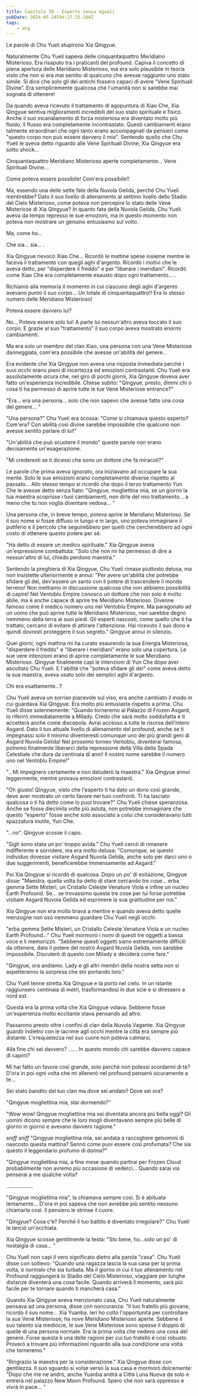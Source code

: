 ```yaml
---
title: Capitolo 38 - Esperto senza eguali
pubDate: 2024-05-24T04:27:25.184Z
tags:
    - atg
---
```



Le parole di Chu Yueli stupirono Xia Qingyue.


Naturalmente Chu Yueli sapeva delle cinquantaquattro Meridiano Misterioso. Era risaputo tra i praticanti del profound. Capiva il concetto di piena apertura delle Meridiano Misterioso, ma era solo plausibile in teoria visto che non si era mai sentito di qualcuno che avesse raggiunto uno stato simile. Si dice che solo gli dei antichi fossero capaci di avere “Vene Spirituali Divine”. Era semplicemente qualcosa che l'umanità non si sarebbe mai sognata di ottenere!


Da quando aveva ricevuto il trattamento di agopuntura di Xiao Che, Xia Qingyue sentiva miglioramenti incredibili del suo stato spirituale e fisico. Anche il suo incanalamento di forza misteriosa era diventato molto più fluido, il flusso era completamente incontrastato. Questi cambiamenti erano talmente straordinari che ogni tanto erano accompagnati da pensieri come "questo corpo non può essere davvero il mio". Sentendo quello che Chu Yueli le aveva detto riguardo alle Vene Spirituali Divine, Xia Qingyue era sotto shock...


Cinquantaquattro Meridiano Misterioso aperte completamente... Vene Spirituali Divine….


Come poteva essere possibile! Com'era possibile!!


Ma, essendo una delle sette fate della Nuvola Gelida, perché Chu Yueli mentirebbe? Dato il suo livello di allenamento al settimo livello dello Stadio del Cielo Misterioso, come poteva non percepire lo stato delle Vene Misteriose di Xia Qingyue? In quanto fata della Nuvola Gelida, Chu Yueli aveva da tempo represso le sue emozioni, ma in questo momento non poteva non mostrare un genuino entusiasmo sul volto.


Ma, come ho...


Che sia... sia... .


Xia Qingyue rievocò Xiao Che... Ricordò le mattine spese insieme mentre le faceva il trattamento con quegli aghi d'argento. Ricordò i motivi che le aveva detto, per "disperdere il freddo" e per "liberare i meridiani". Ricordò come Xiao Che era completamente esausto dopo ogni trattamento... .


Richiamò alla memoria il momento in cui ciascuno degli aghi d'argento avevano punto il suo corpo... Un totale di cinquantaquattro!!
Era lo stesso numero delle Meridiano Misterioso!


Poteva essere davvero lui?


No... Poteva essere solo lui! A parte lui nessun'altro aveva toccato il suo corpo. E grazie al suo "trattamento" il suo corpo aveva mostrato enormi cambiamenti.


Ma era solo un membro del clan Xiao, una persona con una Vene Misteriose danneggiata, com'era possibile che avesse un'abilità del genere...


Era evidente che Xia Qingyue non aveva una risposta immediata perché i suoi occhi erano pieni di incertezza ed emozioni contrastanti. Chu Yueli era assolutamente sicura che, nel giro di pochi giorni, Xia Qingyue doveva aver fatto un'esperienza incredibile. Chiese subito: "Qingyue, presto, dimmi chi o cosa ti ha permesso di aprire tutte le tue Vene Misteriose entrance?"


"Era... era una persona... solo che non sapevo che avesse fatto una cosa del genere... "


"Una persona?" Chu Yueli era scossa: "Come si chiamava questo esperto? Com'era? Con abilità così divine sarebbe impossibile che qualcuno non avesse sentito parlare di lui!"


"Un'abilità che può scuotere il mondo" queste parole non erano decisamente un'esagerazione.


"Mi crederesti se ti dicessi che sono un dottore che fa miracoli?"


Le parole che prima aveva ignorato, ora iniziavano ad occupare la sua mente. Solo le sue emozioni erano completamente diverse rispetto al passato... Allo stesso tempo si ricordò che dopo il terzo trattamento Yun Che le avesse detto senza fiato: "Qingyue, mogliettina mia, se un giorno la tua maestra scoprisse i tuoi cambiamenti, non dirle del mio trattamento... a meno che tu non voglia diventare vedova... "


Una persona che, in breve tempo, poteva aprire le Meridiano Misterioso. Se il suo nome si fosse diffuso in lungo e in largo, uno poteva immaginare il putiferio e il pericolo che seguirebbero per quelli che cercherebbero ad ogni costo di ottenere questo potere per sé.


"Ha detto di essere un medico spirituale." Xia Qingyue aveva un'espressione combattuta: "Solo che non mi ha permesso di dire a nessun'altro di lui, chiedo perdono maestra."


Sentendo la preghiera di Xia Qingyue, Chu Yueli rimase piuttosto delusa, ma non insistette ulteriormente e annuì: "Per avere un'abilità che potrebbe sfidare gli dei, dev'essere un santo con il potere di trascendere il mondo terreno! Non mettiamo in discussione qualcosa che non abbiamo possibilità di capire! Nel Ventoblu Empire conosco un dottore che non solo è molto abile, ma è anche capace di aprire tre Meridiano Misterioso. Divenne famoso come il medico numero uno nel Ventoblu Empire. Ma paragonato ad un uomo che può aprire tutte le Meridiano Misterioso, non sarebbe degno nemmeno della terra ai suoi piedi. Gli esperti nascosti, come quello che ti ha trattato, cercano di evitare di attirare l'attenzione. Hai ricevuto il suo dono e quindi dovresti proteggere il suo segreto." Qingyue annuì in silenzio.


Quei giorni, ogni mattina mi ha curato esaurendo la sua Energia Misteriosa, "disperdere il freddo" e "liberare i meridiani" erano solo una copertura. Le sue vere intenzioni erano di aprire completamente le sue Meridiano Misterioso. Qingyue finalmente capì le intenzioni di Yun Che dopo aver ascoltato Chu Yueli. E l'abilità che "poteva sfidare gli dei" come aveva detto la sua maestra, aveva usato solo dei semplici aghi d'argento.


Chi era esattamente...?


Chu Yueli aveva un sorriso piacevole sul viso, era anche cambiato il modo in cui guardava Xia Qingyue. Era molto più entusiasta rispetto a prima. Chu Yueli disse solennemente: "Quando torneremo al Palazzo di Frozen Asgard, lo riferirò immediatamente a Milady. Credo che sarà molto soddisfatta e ti accetterà anche come discepola. Avrai accesso a tutte le risorse dell'intero Asgard. Dato il tuo attuale livello di allenamento del profound, anche se ti impegnassi solo il minimo diventeresti comunque uno dei più grandi geni di Asgard Nuvola Gelida! Nel prossimo torneo Ventoblu, diventerai famosa, potremo finalmente liberarci della repressione della Villa della Spada Celestiale che dura da centinaia di anni! Il nostro nome sarebbe il numero uno nel Ventoblu Empire!"


"...Mi impegnerò certamente e non deluderò la maestra." Xia Qingyue annuì leggermente, mentre provava emozioni contrastanti.


"Oh giusto! Qingyue, visto che l'esperto ti ha dato un dono così grande, deve aver mostrato un certo favore nei tuoi confronti. Ti ha lasciato qualcosa o ti ha detto come lo puoi trovare?" Chu Yueli chiese speranzosa. Anche se fosse diecimila volte più astuta, non potrebbe immaginare che questo "esperto" fosse anche solo associato a colui che consideravano tutti spazzatura inutile, Yun Che.


"...no". Qingyue scosse il capo.


"Sigh sono stata un po' troppo avida." Chu Yueli cercò di rimanere indifferente e sorridere, ma era molto delusa: "Comunque, se questo individuo dovesse visitare Asgard Nuvola Gelida, anche solo per darci uno o due suggerimenti, beneficerebbe immensamente ad Asgard."


Poi Xia Qingyue si ricordò di qualcosa. Dopo un po' di esitazione, Qingyue disse: "Maestra, quella volta ha detto di stare cercando tre cose... erba gemma Sette Misteri, un Cristallo Celeste Venature Viola e infine un nucleo Earth Profound. Se... se trovassimo queste tre cose per lui forse potrebbe visitare Asgard Nuvola Gelida ed esprimere la sua gratitudine per noi."


Xia Qingyue non era molto brava a mentire e quando aveva detto quelle menzogne non osò nemmeno guardare Chu Yueli negli occhi.


"erba gemma Sette Misteri, un Cristallo Celeste Venature Viola e un nucleo Earth Profound..." Chu Yueli mormorò i nomi di questi tre oggetti a bassa voce e li memorizzò. "Sebbene questi oggetti siano estremamente difficili da ottenere, dato il potere del nostro Asgard Nuvola Gelida, non sarebbe impossibile. Discuterò di questo con Milady e deciderà come fare."


"Qingyue, ora andiamo. Lady e gli altri membri della nostra setta non si aspetteranno la sorpresa che sto portando loro."


Chu Yueli tenne stretta Xia Qingyue e la portò nel cielo. In un istante raggiunsero centinaia di metri, trasformandosi in due scie e si diressero a nord est.


Questa era la prima volta che Xia Qingyue volava. Sebbene fosse un'esperienza molto eccitante stava pensando ad altro.


Passarono presto oltre i confini di clan della Nuvola Vagante. Xia Qingyue guardò indietro con le lacrime agli occhi mentre la città era sempre più distante. L'irrequietezza nel suo cuore non poteva calmarsi.


Alla fine chi sei davvero? …… In questo mondo chi sarebbe davvero capace di capirti?


Mi hai fatto un favore così grande, solo perché non potessi scordarmi di te? D'ora in poi ogni volta che mi allenerò nel profound penserò sicuramente a te...


Sei stato bandito dal tuo clan ma dove sei andato? Dove sei ora?


"Qingyue mogliettina mia, stai dormendo?"


"Wow wow! Qingyue mogliettina mia sei diventata ancora più bella oggi? Gli uomini dicono sempre che le loro mogli diventavano sempre più belle di giorno in giorno e avevano davvero ragione."


*sniff sniff* "Qingyue mogliettina mia, sei andata a raccogliere gelsomini di nascosto questa mattina? Sennò come puoi essere così profumata? Che sia questo il leggendario profumo di donna?"


"Qingyue mogliettina mia, a fine mese quando partirai per Frozen Cloud probabilmente non avremo più occasione di vederci... Quando sarai via penserai a me qualche volta?


………………


"Qingyue mogliettina mia", la chiamava sempre così. Si è abituata lentamente... D'ora in poi sapeva che non avrebbe più sentito nessuno chiamarla così. Il pensiero le strinse il cuore.


"Qingyue? Cosa c'è? Perché il tuo battito è diventato irregolare?" Chu Yueli le lanciò un'occhiata.


Xia Qingyue scosse gentilmente la testa: "Sto bene, ho...solo un po' di nostalgia di casa... "


Chu Yueli non capì il vero significato dietro alla parola "casa". Chu Yueli disse con sollievo: "Quando una ragazza lascia la sua casa per la prima volta, è normale che sia turbata. Ma il giorno in cui il tuo allenamento nel Profound raggiungerà lo Stadio del Cielo Misterioso, viaggiare per lunghe distanze diventerà una cosa facile. Quando arriverà il momento, sarà più facile per te tornare quando ti mancherà casa."


Quando Xia Qingyue aveva menzionato casa, Chu Yueli naturalmente pensava ad una persona, disse con noncuranza: "Il tuo fratello più giovane, ricordo il suo nome... Xia Yuanba. Ieri ho colto l'opportunità per controllare la sua Vene Misteriose; ha nove Meridiano Misterioso aperte. Sebbene il suo talento sia mediocre, le sue Vene Misteriose sono spesse il doppio di quelle di una persona normale. Era la prima volta che vedevo una cosa del genere. Forse questa è una delle ragioni per cui tuo fratello è così robusto. Proverò a trovare più informazioni riguardo alla sua condizione una volta che torneremo."


"Ringrazio la maestra per la considerazione." Xia Qingyue disse con gentilezza. Il suo sguardo si volse verso la sua casa e mormorò dolcemente: "Dopo che me ne andrò, anche Yuanba andrà a Città Luna Nuova da solo e entrerà nel palazzo New Moon Profound. Spero che non sarà oppresso e vivrà in pace... "
                                


                                



